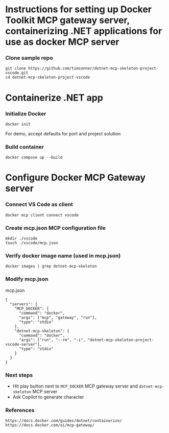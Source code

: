 # Instructions for setting up Docker Toolkit MCP gateway server, containerizing .NET applications for use as docker MCP server

### Clone sample repo  
```
git clone https://github.com/timsonner/dotnet-mcp-skeleton-project-vscode.git
cd dotnet-mcp-skeleton-project-vscode
```

# Containerize .NET app

### Initialize Docker
```
docker init
```

For demo, accept defaults for port and project solution

### Build container  
```
docker compose up --build
```

# Configure Docker MCP Gateway server

### Connect VS Code as client
```
docker mcp client connect vscode
```

### Create mcp.json MCP configuration file
```
mkdir ./vscode
touch ./vscode/mcp.json
```

### Verify docker image name (used in mcp.json)
```
docker images | grep dotnet-mcp-skeleton
```

### Modify mcp.json  
mcp.json
```
{
  "servers": {
    "MCP_DOCKER": {
      "command": "docker",
      "args": ["mcp", "gateway", "run"],
      "type": "stdio"
    },
    "dotnet-mcp-skeleton": {
      "command": "docker",
      "args": ["run", "--rm", "-i", "dotnet-mcp-skeleton-project-vscode-server"],
      "type": "stdio"
    }
  }
}
```

### Next steps
- Hit play button next to `MCP_DOCKER` MCP gateway server and `dotnet-mcp-skeleton` MCP server
- Ask Copilot to generate character

### References  
```
https://docs.docker.com/guides/dotnet/containerize/
https://docs.docker.com/ai/mcp-gateway/
```
